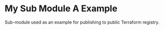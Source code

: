 # My Sub Module A Example

Sub-module used as an example for publishing to public Terraform registry.

